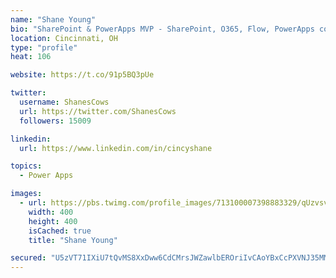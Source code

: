 ```yaml
---
name: "Shane Young"
bio: "SharePoint & PowerApps MVP - SharePoint, O365, Flow, PowerApps consulting? @PowerApps911 | Pure Snark? You found it."
location: Cincinnati, OH
type: "profile"
heat: 106

website: https://t.co/91p5BQ3pUe

twitter:
  username: ShanesCows
  url: https://twitter.com/ShanesCows
  followers: 15009

linkedin:
  url: https://www.linkedin.com/in/cincyshane

topics:
  - Power Apps

images:
  - url: https://pbs.twimg.com/profile_images/713100007398883329/qUzvsvQ3_400x400.jpg
    width: 400
    height: 400
    isCached: true
    title: "Shane Young"

secured: "U5zVT71IXiU7tQvMS8XxDww6CdCMrsJWZawlbEROriIvCAoYBxCcPXVNJ35MMjc/3zUzIH7EMRKl45HgZPOYq8i70KcLrBPL0e5FjSW1LqNIEqEpx4fEEyY+OBoRMj3yQFtvVzqEdppNgtX+S789VA1yjYMIbHG3Sawb0l/Qus6YObNOB0QvT+NslCX2ItEm//JgXQZiiRv/GSWeSNhWIxKAJtSgyX5ID3Xu/Cbn8GTXQHgs1WCgcetpSKIl06+QeMgkHfnm3Wgyx9LxOOZom6KvigSaPtSt8kgmeU4jXGAyMI+xcb6EiIHLPQBrXVDyXnNpwKnT2C0CP/DfGzo7q7xZXeJ8Wm2emvZABmt4cJX8Dw/8GJ/vQDCDg9fsVh+IEOsnJhxlqapy4PwHWJsqMkfer2oLf5S1rCGd54w69ZI=;cE09RsnmFL0KP0+BHCpQQA=="
---
```


